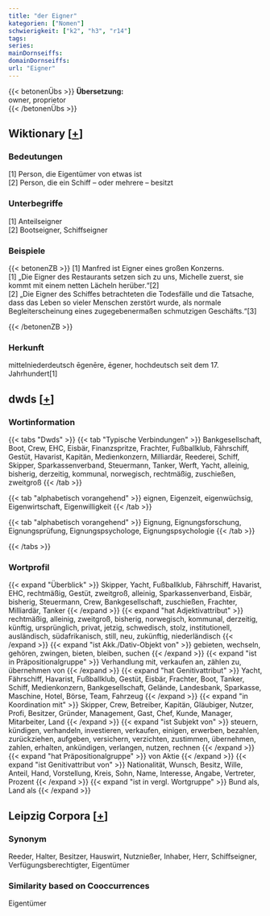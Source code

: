 ```yaml
---
title: "der Eigner"
kategorien: ["Nomen"]
schwierigkeit: ["k2", "h3", "r14"]
tags:
series:
mainDornseiffs:
domainDornseiffs:
url: "Eigner"
---
```


{{< betonenÜbs >}}
**Übersetzung:**  
owner, proprietor  
{{< /betonenÜbs >}}

## Wiktionary [[+](https://de.wiktionary.org/wiki/Eigner)]

### Bedeutungen
[1] Person, die Eigentümer von etwas ist  
[2] Person, die ein Schiff – oder mehrere – besitzt  

### Unterbegriffe
[1] Anteilseigner  
[2] Bootseigner, Schiffseigner  

### Beispiele
{{< betonenZB >}}
[1] Manfred ist Eigner eines großen Konzerns.  
[1] „Die Eigner des Restaurants setzen sich zu uns, Michelle zuerst, sie kommt mit einem netten Lächeln herüber.“[2]  
[2] „Die Eigner des Schiffes betrachteten die Todesfälle und die Tatsache, dass das Leben so vieler Menschen zerstört wurde, als normale Begleiterscheinung eines zugegebenermaßen schmutzigen Geschäfts.“[3]  

{{< /betonenZB >}}
### Herkunft
mittelniederdeutsch ēgenēre, ēgener, hochdeutsch seit dem 17. Jahrhundert[1]  



## dwds [[+](https://www.dwds.de/wb/Eigner)]

### Wortinformation
{{< tabs "Dwds" >}}
{{< tab "Typische Verbindungen" >}}
Bankgesellschaft, Boot, Crew, EHC, Eisbär, Finanzspritze, Frachter, Fußballklub, Fährschiff, Gestüt, Havarist, Kapitän, Medienkonzern, Milliardär, Reederei, Schiff, Skipper, Sparkassenverband, Steuermann, Tanker, Werft, Yacht, alleinig, bisherig, derzeitig, kommunal, norwegisch, rechtmäßig, zuschießen, zweitgroß
{{< /tab >}}

{{< tab "alphabetisch vorangehend" >}}
eignen, Eigenzeit, eigenwüchsig, Eigenwirtschaft, Eigenwilligkeit
{{< /tab >}}

{{< tab "alphabetisch vorangehend" >}}
Eignung, Eignungsforschung, Eignungsprüfung, Eignungspsychologe, Eignungspsychologie
{{< /tab >}}

{{< /tabs >}}

### Wortprofil
{{< expand "Überblick" >}} Skipper, Yacht, Fußballklub, Fährschiff, Havarist, EHC, rechtmäßig, Gestüt, zweitgroß, alleinig, Sparkassenverband, Eisbär, bisherig, Steuermann, Crew, Bankgesellschaft, zuschießen, Frachter, Milliardär, Tanker {{< /expand >}}
{{< expand "hat Adjektivattribut" >}} rechtmäßig, alleinig, zweitgroß, bisherig, norwegisch, kommunal, derzeitig, künftig, ursprünglich, privat, jetzig, schwedisch, stolz, institutionell, ausländisch, südafrikanisch, still, neu, zukünftig, niederländisch {{< /expand >}}
{{< expand "ist Akk./Dativ-Objekt von" >}} gebieten, wechseln, gehören, zwingen, bieten, bleiben, suchen {{< /expand >}}
{{< expand "ist in Präpositionalgruppe" >}} Verhandlung mit, verkaufen an, zählen zu, übernehmen von {{< /expand >}}
{{< expand "hat Genitivattribut" >}} Yacht, Fährschiff, Havarist, Fußballklub, Gestüt, Eisbär, Frachter, Boot, Tanker, Schiff, Medienkonzern, Bankgesellschaft, Gelände, Landesbank, Sparkasse, Maschine, Hotel, Börse, Team, Fahrzeug {{< /expand >}}
{{< expand "in Koordination mit" >}} Skipper, Crew, Betreiber, Kapitän, Gläubiger, Nutzer, Profi, Besitzer, Gründer, Management, Gast, Chef, Kunde, Manager, Mitarbeiter, Land {{< /expand >}}
{{< expand "ist Subjekt von" >}} steuern, kündigen, verhandeln, investieren, verkaufen, einigen, erwerben, bezahlen, zurückziehen, aufgeben, versichern, verzichten, zustimmen, übernehmen, zahlen, erhalten, ankündigen, verlangen, nutzen, rechnen {{< /expand >}}
{{< expand "hat Präpositionalgruppe" >}} von Aktie {{< /expand >}}
{{< expand "ist Genitivattribut von" >}} Nationalität, Wunsch, Besitz, Wille, Anteil, Hand, Vorstellung, Kreis, Sohn, Name, Interesse, Angabe, Vertreter, Prozent {{< /expand >}}
{{< expand "ist in vergl. Wortgruppe" >}} Bund als, Land als {{< /expand >}}

## Leipzig Corpora [[+](https://corpora.uni-leipzig.de/en/res?word=Eigner&corpusId=deu_newscrawl-public_2018)]


### Synonym
Reeder, Halter, Besitzer, Hauswirt, Nutznießer, Inhaber, Herr, Schiffseigner, Verfügungsberechtigter, Eigentümer


### Similarity based on Cooccurrences
Eigentümer


